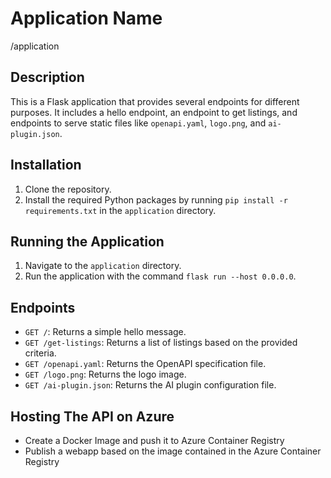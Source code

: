 # Application Name
/application

## Description

This is a Flask application that provides several endpoints for different purposes. It includes a hello endpoint, an endpoint to get listings, and endpoints to serve static files like `openapi.yaml`, `logo.png`, and `ai-plugin.json`.

## Installation

1. Clone the repository.
2. Install the required Python packages by running `pip install -r requirements.txt` in the `application` directory.

## Running the Application

1. Navigate to the `application` directory.
2. Run the application with the command `flask run --host 0.0.0.0`.

## Endpoints

- `GET /`: Returns a simple hello message.
- `GET /get-listings`: Returns a list of listings based on the provided criteria.
- `GET /openapi.yaml`: Returns the OpenAPI specification file.
- `GET /logo.png`: Returns the logo image.
- `GET /ai-plugin.json`: Returns the AI plugin configuration file.

## Hosting The API on Azure
- Create a Docker Image and push it to Azure Container Registry
- Publish a webapp based on the image contained in the Azure Container Registry